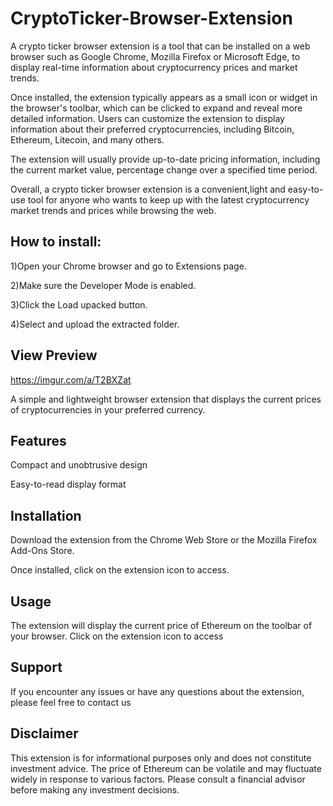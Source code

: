 # CryptoTicker-Browser-Extension

A crypto ticker browser extension is a tool that can be installed on a web browser such as Google Chrome, Mozilla Firefox or Microsoft Edge, to display real-time information about cryptocurrency prices and market trends.

Once installed, the extension typically appears as a small icon or widget in the browser's toolbar, which can be clicked to expand and reveal more detailed information. Users can customize the extension to display information about their preferred cryptocurrencies, including Bitcoin, Ethereum, Litecoin, and many others.

The extension will usually provide up-to-date pricing information, including the current market value, percentage change over a specified time period.

Overall, a crypto ticker browser extension is a convenient,light and easy-to-use tool for anyone who wants to keep up with the latest cryptocurrency market trends and prices while browsing the web.

## How to install:

1)Open your Chrome browser and go to Extensions page.

2)Make sure the Developer Mode is enabled.

3)Click the Load upacked button.

4)Select and upload the extracted folder.

## View Preview 
https://imgur.com/a/T2BXZat

A simple and lightweight browser extension that displays the current prices of cryptocurrencies in your preferred currency.

## Features

Compact and unobtrusive design

Easy-to-read display format

## Installation

Download the extension from the Chrome Web Store or the Mozilla Firefox Add-Ons Store.

Once installed, click on the extension icon to access.

## Usage

The extension will display the current price of Ethereum on the toolbar of your browser. Click on the extension icon to access 

## Support

If you encounter any issues or have any questions about the extension, please feel free to contact us 

## Disclaimer

This extension is for informational purposes only and does not constitute investment advice. The price of Ethereum can be volatile and may fluctuate widely in response to various factors. Please consult a financial advisor before making any investment decisions.
